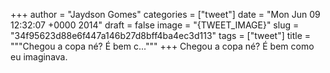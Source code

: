 
+++
author = "Jaydson Gomes"
categories = ["tweet"]
date = "Mon Jun 09 12:32:07 +0000 2014"
draft = false
image = "{TWEET_IMAGE}"
slug = "34f95623d88e6f447a146b27d8bff4ba4ec3d113"
tags = ["tweet"]
title = """Chegou a copa né? É bem c..."""
+++
Chegou a copa né? É bem como eu imaginava.
